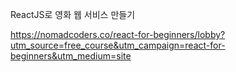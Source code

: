 ReactJS로 영화 웹 서비스 만들기

https://nomadcoders.co/react-for-beginners/lobby?utm_source=free_course&utm_campaign=react-for-beginners&utm_medium=site

